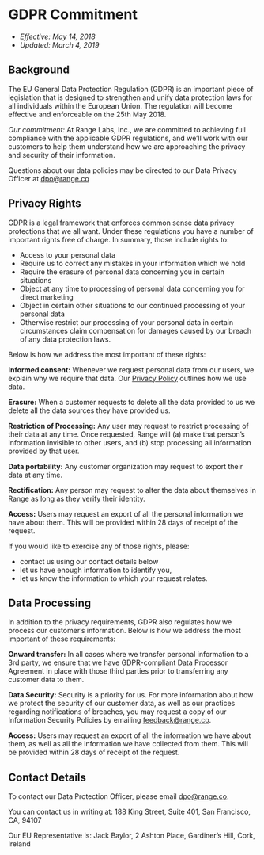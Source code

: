 # GDPR Commitment

- _Effective: May 14, 2018_
- _Updated: March 4, 2019_

## Background

The EU General Data Protection Regulation (GDPR) is an important piece of
legislation that is designed to strengthen and unify data protection laws for
all individuals within the European Union. The regulation will become effective
and enforceable on the 25th May 2018.

_Our commitment:_ At Range Labs, Inc., we are committed to achieving full
compliance with the applicable GDPR regulations, and we’ll work with our
customers to help them understand how we are approaching the privacy and
security of their information.

Questions about our data policies may be directed to our Data Privacy Officer at
[dpo@range.co](mailto:dpo@range.co)

## Privacy Rights

GDPR is a legal framework that enforces common sense data privacy protections
that we all want. Under these regulations you have a number of important rights
free of charge. In summary, those include rights to:

- Access to your personal data
- Require us to correct any mistakes in your information which we hold
- Require the erasure of personal data concerning you in certain situations
- Object at any time to processing of personal data concerning you for direct marketing
- Object in certain other situations to our continued processing of your personal data
- Otherwise restrict our processing of your personal data in certain circumstances
  claim compensation for damages caused by our breach of any data protection laws.

Below is how we address the most important of these rights:

**Informed consent:** Whenever we request personal data from our users, we
explain why we require that data. Our [Privacy Policy](/privacy-policy.html)
outlines how we use data.

**Erasure:** When a customer requests to delete all the data provided to us we
delete all the data sources they have provided us.

**Restriction of Processing:** Any user may request to restrict processing of
their data at any time. Once requested, Range will (a) make that person’s
information invisible to other users, and (b) stop processing all information
provided by that user.

**Data portability:** Any customer organization may request to export their data
at any time.

**Rectification:** Any person may request to alter the data about themselves in
Range as long as they verify their identity.

**Access:** Users may request an export of all the personal information we have
about them. This will be provided within 28 days of receipt of the request.

If you would like to exercise any of those rights, please:

- contact us using our contact details below
- let us have enough information to identify you,
- let us know the information to which your request relates.

## Data Processing

In addition to the privacy requirements, GDPR also regulates how we process our
customer’s information. Below is how we address the most important of these
requirements:

**Onward transfer:** In all cases where we transfer personal information to a
3rd party, we ensure that we have GDPR-compliant Data Processor Agreement in
place with those third parties prior to transferring any customer data to them.

**Data Security:** Security is a priority for us. For more information about how
we protect the security of our customer data, as well as our practices regarding
notifications of breaches, you may request a copy of our Information Security
Policies by emailing [feedback@range.co](mailto:feedback@range.co).

**Access:** Users may request an export of all the information we have about
them, as well as all the information we have collected from them. This will be
provided within 28 days of receipt of the request.

## Contact Details

To contact our Data Protection Officer, please email dpo@range.co.

You can contact us in writing at: 188 King Street, Suite 401, San Francisco, CA, 94107

Our EU Representative is: Jack Baylor, 2 Ashton Place, Gardiner’s Hill, Cork, Ireland
